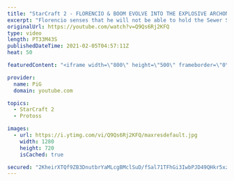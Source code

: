 ```yaml
---
title: "StarCraft 2 - FLORENCIO & BOOM EVOLVE INTO THE EXPLOSIVE ARCHON | Florencio Files #210 - SC2"
excerpt: "Florencio senses that he will not be able to hold the Sewer Squatters at bay without drastic measures, so he and BOOM evolve into the Explosive Archon and take on 6 Sewer Squatters at once! This was not planned at all but it was really fun to cast, let me know what Flo-tainted content I should do below!"
originalUrl: https://youtube.com/watch?v=Q9Qs6Rj2KFQ
type: video
length: PT33M43S
publishedDateTime: 2021-02-05T04:57:11Z
heat: 50

featuredContent: "<iframe width=\"800\" height=\"500\" frameborder=\"0\" src=\"https://www.youtube.com/embed/Q9Qs6Rj2KFQ\" allow=\"accelerometer; autoplay; encrypted-media; gyroscope; picture-in-picture\" allowfullscreen></iframe>"

provider:
  name: PiG
  domain: youtube.com

topics:
  - StarCraft 2
  - Protoss

images:
  - url: https://i.ytimg.com/vi/Q9Qs6Rj2KFQ/maxresdefault.jpg
    width: 1280
    height: 720
    isCached: true

secured: "2KheirXTQf9ZB3DnutbrYaMLcgBMclSuD/fSal71TFhGi3IwbPJD49QHkr5xz8tKMg7Z/9c2/c+g/pWOF1Xi5wB0cxxBlcO169WiMbDYdPNfIYFZAD2zmvHvWt410LVRNxUaOnyTn4PrB72iYa90loRf7ufyp1+QJd7+9O9+WbyxJTqfEKnherw5AEgP+r0Frx4t+AbNHnnDPINmbPLDh7pcsyzjRxWfZMuYG9yc4s7p8FhLKT1tdU6GSr7Ro+fJwLZgXrzhUJ4GNAmZl9vkr1ZFJj+hU/eN3cB+FN45cisNhIrM0f0JNFSogPEvQL+E/J1Fbgaaa8NwkZkvfFxa97bgWxqLIwqgf9uBMC5HKQ/xTmzWf48tyLe9p2EPlGWcVbGjGX8iOrcJI3am3p47lx4p2DH2lr1jNDYOBqHonXE=;n2yDzOlXUc3BOuz0tvc9Wg=="
---
```


